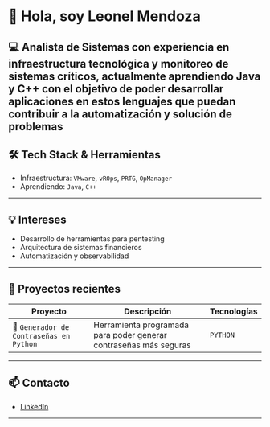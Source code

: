 # 👋 Hola, soy Leonel Mendoza

💻 **Analista de Sistemas** con experiencia en infraestructura tecnológica y monitoreo de sistemas críticos, actualmente aprendiendo **Java** y **C++** con el objetivo de poder desarrollar aplicaciones en estos lenguajes que puedan contribuir a la automatización y solución de problemas
---

## 🛠️ Tech Stack & Herramientas
- Infraestructura: `VMware`, `vROps`, `PRTG`, `OpManager`
- Aprendiendo: `Java`, `C++`

---

## 💡 Intereses

- Desarrollo de herramientas para pentesting
- Arquitectura de sistemas financieros
- Automatización y observabilidad

---

## 🚀 Proyectos recientes

| Proyecto | Descripción | Tecnologías |
|---------|-------------|-------------|
| 🔐 `Generador de Contraseñas en Python` | Herramienta programada para poder generar contraseñas más seguras | `PYTHON`|

---

## 📫 Contacto

- [LinkedIn](https://www.linkedin.com/in/leonel-mendoza-25581b260/)

---


